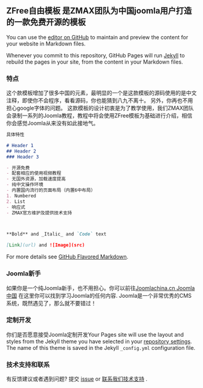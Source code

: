 ## ZFree自由模板 是ZMAX团队为中国joomla用户打造的一款免费开源的模板

You can use the [editor on GitHub](https://github.com/zmax99/zfree/edit/master/README.md) to maintain and preview the content for your website in Markdown files.

Whenever you commit to this repository, GitHub Pages will run [Jekyll](https://jekyllrb.com/) to rebuild the pages in your site, from the content in your Markdown files.

### 特点

这个款模板增加了很多中国的元素，最明显的一个是这款模板的源码使用的是中文注释，即使你不会程序，看看源码，你也能猜到八九不离十。
另外，你再也不用担心google字体的问题。
这款模板的设计初衷是为了教学使用，我们ZMAX团队会录制一系列的Joomla教程，教程中将会使用ZFree模板为基础进行介绍，相信你会感觉Joomla从来没有如此接地气。

```markdown
具体特性

# Header 1
## Header 2
### Header 3

- 开源免费
- 配套相应的使用视频教程
- 无国外资源，加载速度提高
- 纯中文操作环境
- 内置国内流行的页面布局（内置6中布局）
1. Numbered
2. List	
- 响应式
- ZMAX官方维护及提供技术支持



**Bold** and _Italic_ and `Code` text

[Link](url) and ![Image](src)
```

For more details see [GitHub Flavored Markdown](https://guides.github.com/features/mastering-markdown/).

### Joomla新手

如果你是一个纯Joomla新手，也不用担心。你可以前往[Joomlachina.cn Joomla中国](http://www.joomlachina.cn) 在这里你可以找到学习Joomla的任何内容.
Joomla是一个非常优秀的CMS系统，既然遇见了，那么就不要错过！

### 定制开发

你们是否愿意接受Joomla定制开发Your Pages site will use the layout and styles from the Jekyll theme you have selected in your [repository settings](https://github.com/zmax99/zfree/settings). The name of this theme is saved in the Jekyll `_config.yml` configuration file.

### 技术支持和联系

有反馈建议或者遇到问题? 提交 [issue](ttps://github.com/zmax99/zfree/issues) or [联系我们技术支持](http://www.zmax99.com) .
